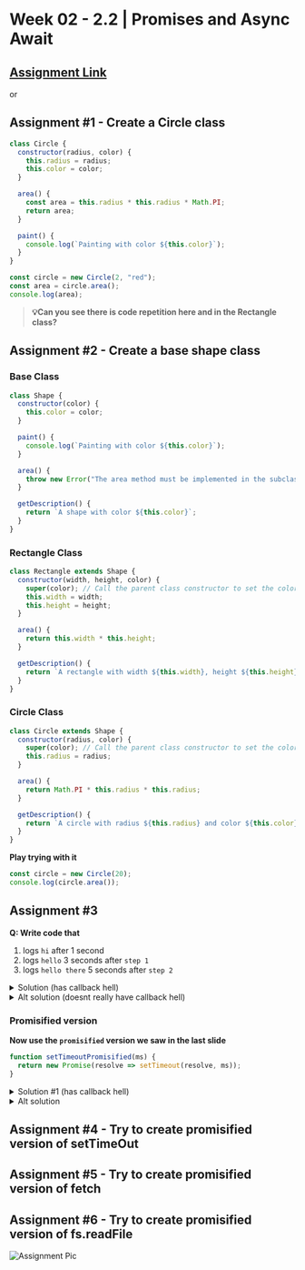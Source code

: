 
# **Week 02 - 2.2 | Promises and Async Await**

## [Assignment Link](https://projects.100xdevs.com/tracks/promises-async-await/Promises-and-async--await-10)

or

## Assignment #1 - Create a Circle class

```js
class Circle {
  constructor(radius, color) {
    this.radius = radius;
    this.color = color;
  }

  area() {
    const area = this.radius * this.radius * Math.PI;
    return area;
  }

  paint() {
    console.log(`Painting with color ${this.color}`);
  }
}

const circle = new Circle(2, "red");
const area = circle.area();
console.log(area);
```

> **💡Can you see there is code repetition here and in the Rectangle class?**

## Assignment #2 - Create a base shape class

### **Base Class**

```js
class Shape {
  constructor(color) {
    this.color = color;
  }

  paint() {
    console.log(`Painting with color ${this.color}`);
  }

  area() {
    throw new Error("The area method must be implemented in the subclass");
  }

  getDescription() {
    return `A shape with color ${this.color}`;
  }
}
```

### **Rectangle Class**

```js
class Rectangle extends Shape {
  constructor(width, height, color) {
    super(color); // Call the parent class constructor to set the color
    this.width = width;
    this.height = height;
  }

  area() {
    return this.width * this.height;
  }

  getDescription() {
    return `A rectangle with width ${this.width}, height ${this.height}, and color ${this.color}`;
  }
}
```

### **Circle Class**

```js
class Circle extends Shape {
  constructor(radius, color) {
    super(color); // Call the parent class constructor to set the color
    this.radius = radius;
  }

  area() {
    return Math.PI * this.radius * this.radius;
  }

  getDescription() {
    return `A circle with radius ${this.radius} and color ${this.color}`;
  }
}
```

**Play trying with it**

```js
const circle = new Circle(20);
console.log(circle.area());
```

## Assignment #3

**Q: Write code that**

1. logs `hi` after 1 second
2. logs `hello` 3 seconds after `step 1`
3. logs `hello there` 5 seconds after `step 2`

<details>
<summary>Solution (has callback hell)</summary>

```js
setTimeout(function () {
  console.log("hi");
  setTimeout(function () {
    console.log("hello");

    setTimeout(function () {
      console.log("hello there");
    }, 5000);
  }, 3000);
}, 1000);
```
</details>

<details>
<summary>Alt solution (doesnt really have callback hell)</summary>

```js
function step3Done() {
  console.log("hello there");
}

function step2Done() {
  console.log("hello");
  setTimeout(step3Done, 5000);
}

function step1Done() {
  console.log("hi");
  setTimeout(step2Done, 3000);
}

setTimeout(step1Done, 1000);
```
</details>

### **Promisified version**
**Now use the `promisified` version we saw in the last slide**
```js
function setTimeoutPromisified(ms) {
  return new Promise(resolve => setTimeout(resolve, ms));
}
```

<details>
<summary>Solution #1 (has callback hell)</summary>

```js
function setTimeoutPromisified(ms) {
  return new Promise((resolve) => setTimeout(resolve, ms));
}

setTimeoutPromisified(1000).then(function () {
  console.log("hi");
  setTimeoutPromisified(3000).then(function () {
    console.log("hello");
    setTimeoutPromisified(5000).then(function () {
      console.log("hello there");
    });
  });
});
```
</details>

<details>
<summary>Alt solution</summary>

```js
setTimeoutPromisified(1000)
  .then(function () {
    console.log("hi");
    return setTimeoutPromisified(3000);
  })
  .then(function () {
    console.log("hello");
    return setTimeoutPromisified(5000);
  })
  .then(function () {
    console.log("hello there");
  });
```
</details>

## Assignment #4 - Try to create promisified version of setTimeOut
## Assignment #5 - Try to create promisified version of fetch
## Assignment #6 - Try to create promisified version of fs.readFile

![Assignment Pic](https://www.notion.so/image/https%3A%2F%2Fprod-files-secure.s3.us-west-2.amazonaws.com%2F085e8ad8-528e-47d7-8922-a23dc4016453%2Ff9bd336e-6925-42df-88cc-d9e21b14a6b1%2FScreenshot_2024-08-11_at_6.25.44_PM.png?table=block&id=2e351175-5069-4ede-ba29-65a7eedd9aff&cache=v2)
